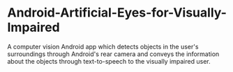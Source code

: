 # Android-Artificial-Eyes-for-Visually-Impaired
 A computer vision Android app which detects objects in the user's surroundings through Android's rear camera and conveys the information about the objects through text-to-speech to the visually impaired user.
